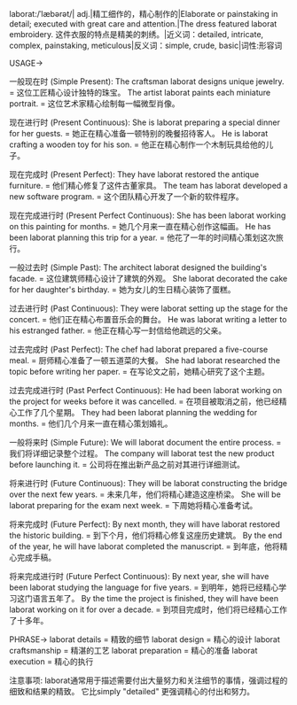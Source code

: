 laborat:/ˈlæbərət/| adj.|精工细作的，精心制作的|Elaborate or painstaking in detail; executed with great care and attention.|The dress featured laborat embroidery. 这件衣服的特点是精美的刺绣。|近义词：detailed, intricate, complex, painstaking, meticulous|反义词：simple, crude, basic|词性:形容词

USAGE->

一般现在时 (Simple Present):
The craftsman laborat designs unique jewelry. =  这位工匠精心设计独特的珠宝。
The artist laborat paints each miniature portrait. = 这位艺术家精心绘制每一幅微型肖像。

现在进行时 (Present Continuous):
She is laborat preparing a special dinner for her guests. = 她正在精心准备一顿特别的晚餐招待客人。
He is laborat crafting a wooden toy for his son. = 他正在精心制作一个木制玩具给他的儿子。

现在完成时 (Present Perfect):
They have laborat restored the antique furniture. = 他们精心修复了这件古董家具。
The team has laborat developed a new software program. =  这个团队精心开发了一个新的软件程序。

现在完成进行时 (Present Perfect Continuous):
She has been laborat working on this painting for months. = 她几个月来一直在精心创作这幅画。
He has been laborat planning this trip for a year. = 他花了一年的时间精心策划这次旅行。

一般过去时 (Simple Past):
The architect laborat designed the building's facade. =  这位建筑师精心设计了建筑的外观。
She laborat decorated the cake for her daughter's birthday. = 她为女儿的生日精心装饰了蛋糕。

过去进行时 (Past Continuous):
They were laborat setting up the stage for the concert. = 他们正在精心布置音乐会的舞台。
He was laborat writing a letter to his estranged father. = 他正在精心写一封信给他疏远的父亲。

过去完成时 (Past Perfect):
The chef had laborat prepared a five-course meal. = 厨师精心准备了一顿五道菜的大餐。
She had laborat researched the topic before writing her paper. = 在写论文之前，她精心研究了这个主题。

过去完成进行时 (Past Perfect Continuous):
He had been laborat working on the project for weeks before it was cancelled. = 在项目被取消之前，他已经精心工作了几个星期。
They had been laborat planning the wedding for months. =  他们几个月来一直在精心策划婚礼。

一般将来时 (Simple Future):
We will laborat document the entire process. = 我们将详细记录整个过程。
The company will laborat test the new product before launching it. = 公司将在推出新产品之前对其进行详细测试。

将来进行时 (Future Continuous):
They will be laborat constructing the bridge over the next few years. = 未来几年，他们将精心建造这座桥梁。
She will be laborat preparing for the exam next week. = 下周她将精心准备考试。

将来完成时 (Future Perfect):
By next month, they will have laborat restored the historic building. = 到下个月，他们将精心修复这座历史建筑。
By the end of the year, he will have laborat completed the manuscript. = 到年底，他将精心完成手稿。

将来完成进行时 (Future Perfect Continuous):
By next year, she will have been laborat studying the language for five years. = 到明年，她将已经精心学习这门语言五年了。
By the time the project is finished, they will have been laborat working on it for over a decade. = 到项目完成时，他们将已经精心工作了十多年。


PHRASE->
laborat details = 精致的细节
laborat design = 精心的设计
laborat craftsmanship = 精湛的工艺
laborat preparation = 精心的准备
laborat execution = 精心的执行


注意事项:
laborat通常用于描述需要付出大量努力和关注细节的事情，强调过程的细致和结果的精致。  它比simply "detailed" 更强调精心的付出和努力。
